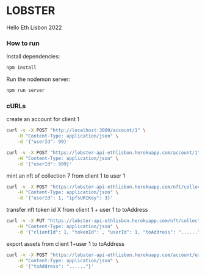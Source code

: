 # LOBSTER

Hello Eth Lisbon 2022


### How to run

Install dependencies:
```bash
npm install
```

Run the nodemon server:
```bash
npm run server
```


### cURLs

create an account for client 1
```bash
curl -v -X POST "http://localhost:3000/account/1" \
	-H "Content-Type: application/json" \
	-d '{"userId": 99}'

curl -v -X POST "https://lobster-api-ethlisbon.herokuapp.com/account/1" \
	-H "Content-Type: application/json" \
	-d '{"userId": 999}'
```


mint an nft of collection 7 from client 1 to user 1
```bash
curl -v -X POST "https://lobster-api-ethlisbon.herokuapp.com/nft/collection/1/7" \
	-H "Content-Type: application/json" \
	-d '{"userId": 1, "ipfsURIKey": 3}'
```

transfer nft token id X from client 1 + user 1 to toAddress
```bash
curl -v -X PUT "https://lobster-api-ethlisbon.herokuapp.com/nft/collection/7" \
	-H "Content-Type: application/json" \
	-d '{"clientId": 1, "tokenId": , "userId": 1, "toAddress": "......"}'
```

export assets from client 1+user 1 to toAddress
```bash
curl -v -X POST "https://lobster-api-ethlisbon.herokuapp.com/account/export/1/1" \
	-H "Content-Type: application/json" \
	-d '{"toAddress": "......"}'
```
